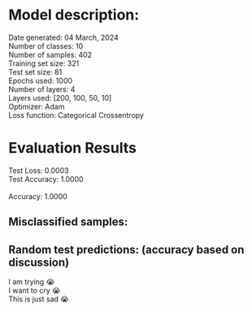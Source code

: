 # Model description:<br>
Date generated: 04 March, 2024<br>
Number of classes: 10<br>
Number of samples: 402<br>
Training set size: 321<br>
Test set size: 81<br>
Epochs used: 1000<br>
Number of layers: 4<br>
Layers used: [200, 100, 50, 10]<br>
Optimizer: Adam<br>
Loss function: Categorical Crossentropy<br>
# Evaluation Results<br>
Test Loss: 0.0003<br>
Test Accuracy: 1.0000<br><br>
Accuracy: 1.0000

## Misclassified samples:<br>

## Random test predictions: (accuracy based on discussion)<br>
I am trying 😭<br>
I want to cry 😭<br>
This is just sad 😭<br>
